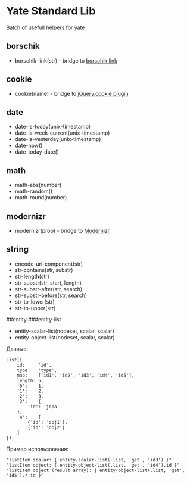 # Yate Standard Lib

Batch of usefull helpers for [yate](https://github.com/pasaran/yate)

## borschik
  * borschik-link(str) - bridge to [borschik.link](https://github.com/bem/borschik)

## cookie
  * cookie(name) - bridge to [jQuery.cookie plugin](http://plugins.jquery.com/cookie/)

## date
  * date-is-today(unix-timestamp)
  * date-is-week-current(unix-timestamp)
  * date-is-yesterday(unix-timestamp)
  * date-now()
  * date-today-date()

## math
  * math-abs(number)
  * math-random()
  * math-round(number)

## modernizr
  * modernizr(prop) - bridge to [Modernizr](https://github.com/Modernizr/Modernizr)

## string
  * encode-uri-component(str)
  * str-contains(str, substr)
  * str-length(str)
  * str-substr(str, start, length)
  * str-substr-after(str, search)
  * str-substr-before(str, search)
  * str-to-lower(str)
  * str-to-upper(str)

##entity
###entity-list
  * entity-scalar-list(nodeset, scalar, scalar)
  * entity-object-list(nodeset, scalar, scalar)

Данные:

    List({
        id:     'id',
        type:   'type',
        map:    ['id1', 'id2', 'id3', 'id4', 'id5'],
        length: 5,
        '0':    1,
        '1':    2,
        '2':    3,
        '3':    {
            'id': 'jopa'
        },
        '4':    [
            {'id': 'obj1'},
            {'id': 'obj2'}
        ]
    });

Пример использования:

    "listItem scalar: { entity-scalar-list(.list, 'get', 'id3') }"
    "listItem object: { entity-object-list(.list, 'get', 'id4').id }"
    "listItem object (result array): { entity-object-list(.list, 'get', 'id5').*.id }"
